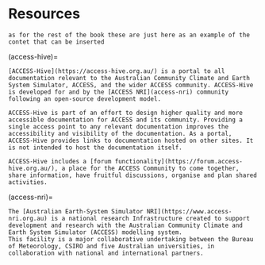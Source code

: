 # Resources


```{admonition} These are just a few  examples !!!
as for the rest of the book these are just here as an example of the contet that can be inserted
```

(access-hive)=
```{dropdown} **ACCESS-HIVE Australian Community Climate and Earth System Simulator portal**
[ACCESS-Hive](https://access-hive.org.au/) is a portal to all documentation relevant to the Australian Community Climate and Earth System Simulator, ACCESS, and the wider ACCESS community. ACCESS-Hive is developed for and by the [ACCESS NRI](access-nri) community following an open-source development model.

ACCESS-Hive is part of an effort to design higher quality and more accessible documentation for ACCESS and its community. Providing a single access point to any relevant documentation improves the accessibility and visibility of the documentation. As a portal, ACCESS-Hive provides links to documentation hosted on other sites. It is not intended to host the documentation itself.

ACCESS-Hive includes a [forum functionality](https://forum.access-hive.org.au/), a place for the ACCESS Community to come together, share information, have fruitful discussions, organise and plan shared activities.
```

(access-nri)=
```{dropdown} **ACCESS-NRI Australian Earth System Simulator NRI**
The [Australian Earth-System Simulator NRI](https://www.access-nri.org.au) is a national research Infrastructure created to support development and research with the Australian Community Climate and Earth System Simulator (ACCESS) modelling system.
This facility is a major collaborative undertaking between the Bureau of Meteorology, CSIRO and five Australian universities, in collaboration with national and international partners.
```

